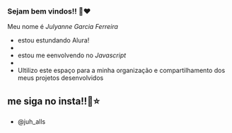 ### Sejam bem vindos!! 👋♥️

Meu nome é _Julyanne Garcia Ferreira_
- estou estundando Alura!
-
- estou me eenvolvendo no _Javascript_
-
- Ultilizo este espaço para a minha organização e compartilhamento dos meus projetos desenvolvidos

## me siga no insta!!🍒⭐

- @juh_alls


